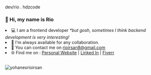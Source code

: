 dev/rio . hdzcode 

<h3>👋 Hi, my name is Rio</h3>
<li>💻 I am a frontend developer <i>*but gosh, sometimes I think backend development is very interesting!</i></li>
<li>👀 I'm always available for any collaboration.</a></li>
<li>💌 You can contact me on <a href="mailto:rioirsan8@gmail.com">rioirsan8@gmail.com</a></li>
<li>🌐 Find me on : <a href="https://yohanesrioirsan.vercel.app/">Personal Website</a> | <a href="https://www.linkedin.com/in/yohanes-rio-irsan-872689206/">Linked In</a> | <a href="https://www.fiverr.com/yohanesrioirsan">Fiverr</a></li>
<br>
<p align="left"> <img src="https://komarev.com/ghpvc/?username=yohanesrioirsan&label=Profile%20views&color=0e75b6&style=flat" alt="yohanesrioirsan" /> </p>
